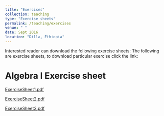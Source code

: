 ```yaml
---
title: "Exercises"
collection: teaching
type: "Exercise sheets"
permalink: /teaching/exercises
venue: " "
date: Sept 2016
location: "Dilla, Ethiopia"
---
```


Interested reader can download the following exercise sheets:
The following are exercise sheets, to download particular exercise click the link:

Algebra I Exercise sheet 
======
<p> <a href="https://dkboku.github.io/files/ExSheet1.pdf"> ExerciseSheet1.pdf </a> <p> 
 <p>  <a href="https://dkboku.github.io/files/ExSheet2.pdf"> ExerciseSheet2.pdf</a>  <p> 
  <p>  <a href="https://dkboku.github.io/files/ExSheet3.pdf"> ExerciseSheet3.pdf </a>  <p> 
